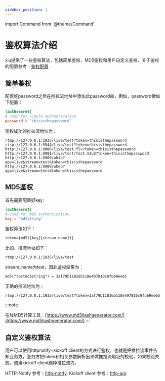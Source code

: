 ```yaml
---
sidebar_position: 1
---
```


import Command from '@theme/Command'

# 鉴权算法介绍

xiu提供了一些鉴权算法，包括简单鉴权、MD5鉴权和用户自定义鉴权，关于鉴权的配置参考：[鉴权配置](../configurations/config-file#推拉流鉴权)

## 简单鉴权

配置好password之后在推拉流地址中添加此password串，例如，password做如下配置：

```toml
[authsecret]
# used for simple authentication
password = "thisisthepassword"
```


鉴权成功的推拉流地址为：

    rtmp://127.0.0.1:1935/live/test?token=thisisthepassword
    rtsp://127.0.0.1:5544/live/test?token=thisisthepassword
    http://127.0.0.1:8080/live/test.flv?token=thisisthepassword
    http://127.0.0.1:8081/live/test/test.m3u8?token=thisisthepassword
    http://127.0.0.1:8900/whip?app=live&stream=test&token=thisisthepassword
    http://127.0.0.1:8900/whep?app=live&stream=test&token=thisisthepassword



## MD5鉴权

首先需要配置好key:

```toml
[authsecret]
# used for md5 authentication.  
key = "md5string"
```

鉴权算法如下：
    
    token={md5({key}{stream_name})}

比如，推流地址如下：

    rtmp://127.0.0.1:1935/live/test

stream_name为test，因此鉴权结果为：

    md5("testmd5string") = 3af79b11816b118e497810c9fb69ee65

正确的推流地址为：

    rtmp://127.0.0.1:1935/live/test?token=3af79b11816b118e497810c9fb69ee65


:::note

在线MD5计算工具：[https://www.md5hashgenerator.com/](https://www.md5hashgenerator.com/)
:::

## 自定义鉴权算法

用户可以使用httpnotify+kickoff client的方式进行鉴权，也就是把推拉流事件告知业务方，业务方把token和相关参数解析出来做推拉流地址的校验，如果校验失败，调用kickoff client踢掉推拉流方。

HTTP-Notify 参考：[http-notify](../httpcallback/http-callback).
Kickoff client 参考：[http-api](../httpapi/http-api).


